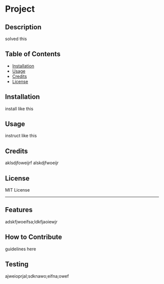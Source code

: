 # Project
  
  ## Description

  solved this

  ## Table of Contents
  - [Installation](#installation)
  - [Usage](#usage)
  - [Credits](#credits)
  - [License](#license)

  ## Installation

  install like this 

  ## Usage

  instruct like this

  ## Credits

  aklsdjfoweijrf alskdjfwoeijr

  ## License

  MIT License

  ---

  ## Features

  adskfjwoeifsa;ldkfjaoiewjr

  ## How to Contribute

  guidelines here

  ## Testing

  ajweioprjal;sdknawo;eifna;owef
  